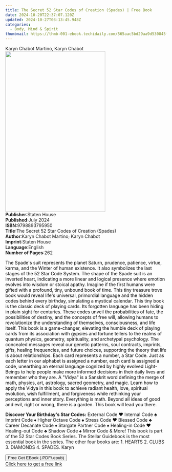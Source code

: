 ```yaml
---
title: The Secret 52 Star Codes of Creation (Spades) | Free Book
date: 2024-10-20T22:37:07.120Z
updated: 2024-10-27T03:13:45.948Z
categories:
  - Body, Mind & Spirit
thumbnail: https://thmb-001-ebook.techidaily.com/565aac5bd29aa9d530845f6fd4c9d174b3b62f36c12e871875c85112b3d2f858.jpg
---
```

<main id="book-container">
  <div class="flex flex-col">
    <div class="book-brief flex-1 py-6 px-4 sm:p-6 md:py-10 md:px-8">
      <!-- brief-->
      <div class="book-brief-main">Karyn Chabot Martino, Karyn Chabot</div>
    </div>
    <div
      class="book-meta-info flex-1 grid gap-4 col-start-1 col-end-3 row-start-1 sm:mb-6 sm:grid-cols-4 lg:gap-6 lg:col-start-2 lg:row-end-6 lg:row-span-6 lg:mb-0"
    >
      <div
        class="book-meta-info-left place-content-center mt-4 p-4 text-sm leading-6 col-start-2 col-span-2 dark:text-slate-400"
      >
        <img
          class="w-full h-500 object-cover rounded-lg sm:h-255 sm:col-span-2 lg:col-span-full"
          src="https://img-001-ebook.techidaily.com/6635e07e9456c1e0f9880db5a6396e71eb01c6585becd64d3c6a43482cb8722f.jpg"
          alt=""
          width="312"
          height="500"
        />
      </div>
      <div
        class="book-meta-info-right mt-2 col-start-1 row-start-2 col-span-3 self-center"
      >
        <!-- meta data  -->
        <div class="flex flex-col px-4 md:px-8">
          <div class="flex-1">
            <strong>Publisher</strong>:<span class="px-2">Staten House</span>
          </div>
          <div class="flex-1">
            <strong>Published</strong>:<span class="px-2">July 2024</span>
          </div>
          <div class="flex-1">
            <strong>ISBN</strong>:<span class="px-2">9798893795950</span>
          </div>
          <div class="flex-1">
            <strong>Title</strong>:<span class="px-2"
              >The Secret 52 Star Codes of Creation (Spades)</span
            >
          </div>
          <div class="flex-1">
            <strong>Author</strong>:<span class="px-2"
              >Karyn Chabot Martino; Karyn Chabot</span
            >
          </div>
          <div class="flex-1">
            <strong>Imprint</strong>:<span class="px-2">Staten House</span>
          </div>
          <div class="flex-1">
            <strong>Language</strong>:<span class="px-2">English</span>
          </div>
          <div class="flex-1">
            <strong>Number of Pages</strong>:<span class="px-2">262</span>
          </div>
        </div>
      </div>
    </div>
    <div class="book-description flex-1 py-6 px-4 sm:p-6 md:py-10 md:px-8">
      <div class="book-description-main">
        <div accordion-content="" id="description">
          <p>
            <span style="color: rgb(0, 0, 0)"
              >The Spade's suit represents the planet Saturn, prudence,
              patience, virtue, karma, and the Winter of human existence. It
              also symbolizes the last stages of the 52 Star Code System. The
              shape of the Spade suit is an inverted heart, indicating a more
              linear and logical presence where emotion evolves into wisdom or
              stoical apathy. Imagine if the first humans were gifted with a
              profound, tiny, unbound book of time. This tiny treasure trove
              book would reveal life's universal, primordial language and the
              hidden codes behind every birthday, simulating a mystical
              calendar. This tiny book is the classic deck of playing cards. Its
              forgotten language has been hiding in plain sight for centuries.
              These codes unveil the probabilities of fate, the possibilities of
              destiny, and the concepts of free will, allowing humans to
              revolutionize the understanding of themselves, consciousness, and
              life itself. This book is a game-changer, elevating the humble
              deck of playing cards from its association with gypsies and
              fortune tellers to the realms of quantum physics, geometry,
              spirituality, and archetypal psychology. The concealed messages
              reveal our genetic patterns, soul contracts, imprints, gifts,
              healing frequencies, and future choices, supporting the theory
              that life is about relationships. Each card represents a number, a
              Star Code. Just as each letter in our alphabet is assigned a
              number, each card is assigned a code, unearthing an eternal
              language cognized by highly evolved Light-Beings to help people
              make more informed decisions in their daily lives and remember who
              they are. A "Vidya" is a Sanskrit word defining the merge of math,
              physics, art, astrology, sacred geometry, and magic. Learn how to
              apply the Vidya in this book to achieve radiant health, love,
              spiritual evolution, wish fulfillment, and forgiveness while
              rethinking your perceptions and inner story. Everything is math.
              Beyond all ideas of good and evil, right or wrong, there is a
              garden. This book will lead you there.</span
            >
          </p>
          <p>
            <strong style="color: rgb(15, 17, 17)"
              >Discover Your Birthday's Star Codes:</strong
            ><span style="color: rgb(15, 17, 17)"
              >&nbsp;External Code ♥ Internal Code ♣ Imprint Code ♦ Higher
              Octave Code ♠ Stress Code ♥ Blessed Code ♣ Career Decanate Code
              ♦ Stargate Partner Code ♠ Healing-in Code ♥ Healing-out Code ♣
              Shadow Code ♠ Mirror Code &amp; More! </span
            >This book is part of the 52 Star Codes Book Series. The Stellar
            Guidebook is the most essential book in the series. The other four
            books are: 1. HEARTS 2. CLUBS 3. DIAMONDS 4. SPADES.
            <span style="color: rgb(0, 0, 0)">Karyn </span>
          </p>
        </div>
        <div class="accordion-fader"></div>
      </div>
    </div>
    <div class="book-excerpts flex-1 py-6 px-4 sm:p-6 md:py-10 md:px-8"></div>
    <div
      class="book-about-author flex-1 py-6 px-4 sm:p-6 md:py-10 md:px-8"
    ></div>
    <div class="book-free-get flex-1 py-6 px-4 sm:p-6 md:py-10 md:px-8">
      <button
        id="btn-free-get"
        class="bg-blue-500 hover:bg-blue-700 text-white font-bold py-2 px-4 rounded"
      >
        Free Get EBook (.PDF/.epub)
      </button>
      <div id="countdown-display" class="px-2 text-lg mt-2"></div>
      <a
        id="free-link"
        class="hidden bg-blue-500 hover:bg-blue-700 text-white font-bold py-2 px-4 rounded"
        href="https://www.ebooks.com/en-us/book/211413074/the-secret-52-star-codes-of-creation-spades/karyn-chabot-martino/"
        target="_blank"
        >Click here to get a free link</a
      >
    </div>
    <script>
      let countdownTime = 0;
      let countdownInterval = null;
      document
        .getElementById('btn-free-get')
        .addEventListener('click', startCountdown);
      function startCountdown() {
        countdownTime = new Date().getTime() + 60000 * 3;
        countdownInterval = setInterval(updateCountdown, 1000);
        document.getElementById('btn-free-get').disabled = true;
        document
          .getElementById('btn-free-get')
          .classList.add('bg-gray-500', 'cursor-not-allowed');
      }
      function updateCountdown() {
        let currentTime = new Date().getTime();
        let timeLeft = countdownTime - currentTime;
        let secondsLeft = Math.floor(timeLeft / 1000);
        document.getElementById('countdown-display').innerHTML =
          `Remaining time: ${secondsLeft} seconds.`;
        if (secondsLeft <= 0) {
          clearInterval(countdownInterval);
          document.getElementById('btn-free-get').classList.add('hidden');
          document.getElementById('free-link').classList.remove('hidden');
          document.getElementById('countdown-display').innerHTML = '';
        }
      }
    </script>
  </div>
</main>

<ins class="adsbygoogle"
      style="display:block"
      data-ad-client="ca-pub-7571918770474297"
      data-ad-slot="8358498916"
      data-ad-format="auto"
      data-full-width-responsive="true"></ins>
    